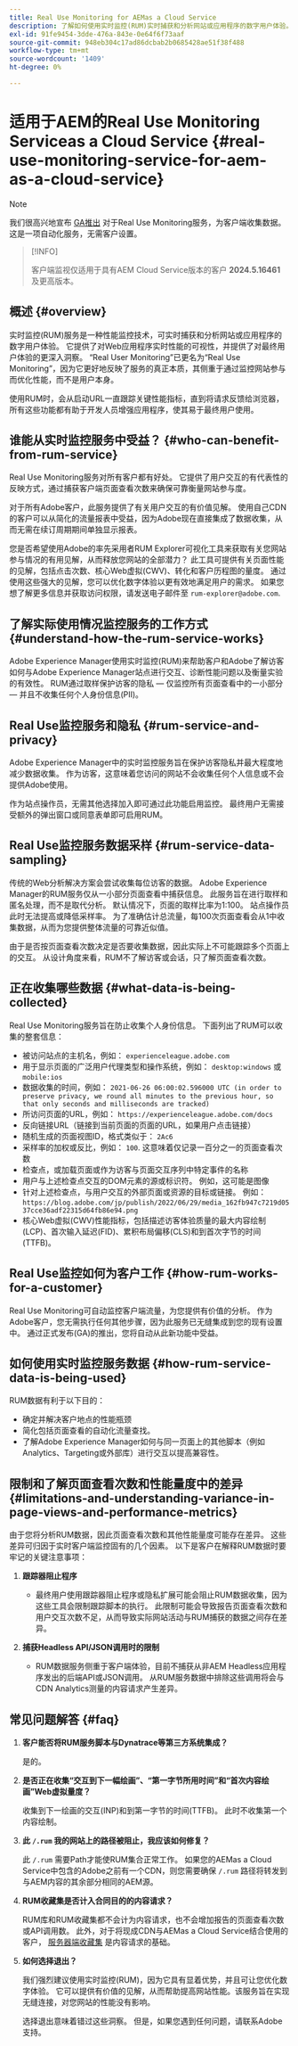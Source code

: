 ```yaml
---
title: Real Use Monitoring for AEMas a Cloud Service
description: 了解如何使用实时监控(RUM)实时捕获和分析网站或应用程序的数字用户体验。
exl-id: 91fe9454-3dde-476a-843e-0e64f6f73aaf
source-git-commit: 948eb304c17ad86dcbab2b0685428ae51f38f488
workflow-type: tm+mt
source-wordcount: '1409'
ht-degree: 0%

---
```


# 适用于AEM的Real Use Monitoring Serviceas a Cloud Service {#real-use-monitoring-service-for-aem-as-a-cloud-service}

>[!NOTE]
>
>我们很高兴地宣布 [GA推出](/help/release-notes/release-notes-cloud/release-notes-current.md#real-use-monitoring) 对于Real Use Monitoring服务，为客户端收集数据。 这是一项自动化服务，无需客户设置。

>[!INFO]
>
>客户端监视仅适用于具有AEM Cloud Service版本的客户 **2024.5.16461** 及更高版本。

## 概述 {#overview}

实时监控(RUM)服务是一种性能监控技术，可实时捕获和分析网站或应用程序的数字用户体验。 它提供了对Web应用程序实时性能的可视性，并提供了对最终用户体验的更深入洞察。 “Real User Monitoring”已更名为“Real Use Monitoring”，因为它更好地反映了服务的真正本质，其侧重于通过监控网站参与而优化性能，而不是用户本身。

使用RUM时，会从启动URL一直跟踪关键性能指标，直到将请求反馈给浏览器，所有这些功能都有助于开发人员增强应用程序，使其易于最终用户使用。

## 谁能从实时监控服务中受益？ {#who-can-benefit-from-rum-service}

Real Use Monitoring服务对所有客户都有好处。 它提供了用户交互的有代表性的反映方式，通过捕获客户端页面查看次数来确保可靠衡量网站参与度。

对于所有Adobe客户，此服务提供了有关用户交互的有价值见解。 使用自己CDN的客户可以从简化的流量报表中受益，因为Adobe现在直接集成了数据收集，从而无需在续订周期期间单独显示报表。

您是否希望使用Adobe的率先采用者RUM Explorer可视化工具来获取有关您网站参与情况的有用见解，从而释放您网站的全部潜力？ 此工具可提供有关页面性能的见解，包括点击次数、核心Web虚拟(CWV)、转化和客户历程图的量度。 通过使用这些强大的见解，您可以优化数字体验以更有效地满足用户的需求。 如果您想了解更多信息并获取访问权限，请发送电子邮件至 `rum-explorer@adobe.com`.

## 了解实际使用情况监控服务的工作方式 {#understand-how-the-rum-service-works}

Adobe Experience Manager使用实时监控(RUM)来帮助客户和Adobe了解访客如何与Adobe Experience Manager站点进行交互、诊断性能问题以及衡量实验的有效性。 RUM通过取样保护访客的隐私 — 仅监控所有页面查看中的一小部分 — 并且不收集任何个人身份信息(PII)。

## Real Use监控服务和隐私 {#rum-service-and-privacy}

Adobe Experience Manager中的实时监控服务旨在保护访客隐私并最大程度地减少数据收集。 作为访客，这意味着您访问的网站不会收集任何个人信息或不会提供Adobe使用。

作为站点操作员，无需其他选择加入即可通过此功能启用监控。 最终用户无需接受额外的弹出窗口或同意表单即可启用RUM。

## Real Use监控服务数据采样 {#rum-service-data-sampling}

传统的Web分析解决方案会尝试收集每位访客的数据。 Adobe Experience Manager的RUM服务仅从一小部分页面查看中捕获信息。 此服务旨在进行取样和匿名处理，而不是取代分析。 默认情况下，页面的取样比率为1:100。 站点操作员此时无法提高或降低采样率。 为了准确估计总流量，每100次页面查看会从1中收集数据，从而为您提供整体流量的可靠近似值。

由于是否按页面查看次数决定是否要收集数据，因此实际上不可能跟踪多个页面上的交互。 从设计角度来看，RUM不了解访客或会话，只了解页面查看次数。

## 正在收集哪些数据 {#what-data-is-being-collected}

Real Use Monitoring服务旨在防止收集个人身份信息。 下面列出了RUM可以收集的整套信息：

* 被访问站点的主机名，例如： `experienceleague.adobe.com`
* 用于显示页面的广泛用户代理类型和操作系统，例如： `desktop:windows` 或 `mobile:ios`
* 数据收集的时间，例如： `2021-06-26 06:00:02.596000 UTC (in order to preserve privacy, we round all minutes to the previous hour, so that only seconds and milliseconds are tracked)`
* 所访问页面的URL，例如： `https://experienceleague.adobe.com/docs`
* 反向链接URL（链接到当前页面的页面的URL，如果用户点击链接）
* 随机生成的页面视图ID，格式类似于： `2Ac6`
* 采样率的加权或反比，例如： `100`. 这意味着仅记录一百分之一的页面查看次数
* 检查点，或加载页面或作为访客与页面交互序列中特定事件的名称
* 用户与上述检查点交互的DOM元素的源或标识符。 例如，这可能是图像
* 针对上述检查点，与用户交互的外部页面或资源的目标或链接。 例如：`https://blog.adobe.com/jp/publish/2022/06/29/media_162fb947c7219d0537cce36adf22315d64fb86e94.png`
* 核心Web虚拟(CWV)性能指标，包括描述访客体验质量的最大内容绘制(LCP)、首次输入延迟(FID)、累积布局偏移(CLS)和到首次字节的时间(TTFB)。

## Real Use监控如何为客户工作 {#how-rum-works-for-a-customer}

Real Use Monitoring可自动监控客户端流量，为您提供有价值的分析。 作为Adobe客户，您无需执行任何其他步骤，因为此服务已无缝集成到您的现有设置中。 通过正式发布(GA)的推出，您将自动从此新功能中受益。

<!-- Alexandru: hiding temporarily, until we figure out where this needs to be linked to 

If you wish to leverage more insights with this new feature to optimize your digital experiences effortlessly, please see here (link to Row 99). -->

## 如何使用实时监控服务数据 {#how-rum-service-data-is-being-used}

RUM数据有利于以下目的：

* 确定并解决客户地点的性能瓶颈
* 简化包括页面查看的自动化流量查找。
* 了解Adobe Experience Manager如何与同一页面上的其他脚本（例如Analytics、Targeting或外部库）进行交互以提高兼容性。

## 限制和了解页面查看次数和性能量度中的差异 {#limitations-and-understanding-variance-in-page-views-and-performance-metrics}

由于您将分析RUM数据，因此页面查看次数和其他性能量度可能存在差异。 这些差异可归因于实时客户端监控固有的几个因素。 以下是客户在解释RUM数据时要牢记的关键注意事项：

1. **跟踪器阻止程序**

   * 最终用户使用跟踪器阻止程序或隐私扩展可能会阻止RUM数据收集，因为这些工具会限制跟踪脚本的执行。 此限制可能会导致报告页面查看次数和用户交互次数不足，从而导致实际网站活动与RUM捕获的数据之间存在差异。

1. **捕获Headless API/JSON调用时的限制**

   * RUM数据服务侧重于客户端体验，目前不捕获从非AEM Headless应用程序发出的后端API或JSON调用。 从RUM服务数据中排除这些调用将会与CDN Analytics测量的内容请求产生差异。

## 常见问题解答 {#faq}


1. **客户能否将RUM服务脚本与Dynatrace等第三方系统集成？**

   是的。

1. **是否正在收集“交互到下一幅绘画”、“第一字节所用时间”和“首次内容绘画”Web虚拟量度？**

   收集到下一绘画的交互(INP)和到第一字节的时间(TTFB)。  此时不收集第一个内容绘制。

1. **此 `/.rum` 我的网站上的路径被阻止，我应该如何修复？**

   此 `/.rum` 需要Path才能使RUM集合正常工作。  如果您的AEMas a Cloud Service中包含的Adobe之前有一个CDN，则您需要确保 `/.rum` 路径将转发到与AEM内容的其余部分相同的AEM源。

1. **RUM收藏集是否计入合同目的的内容请求？**

   RUM库和RUM收藏集都不会计为内容请求，也不会增加报告的页面查看次数或API调用数。 此外，对于将现成CDN与AEMas a Cloud Service结合使用的客户， [服务器端收藏集](#serverside-collection) 是内容请求的基础。

1. **如何选择退出？**

   我们强烈建议使用实时监控(RUM)，因为它具有显着优势，并且可让您优化数字体验。 它可以提供有价值的见解，从而帮助提高网站性能。该服务旨在实现无缝连接，对您网站的性能没有影响。

   选择退出意味着错过这些洞察。 但是，如果您遇到任何问题，请联系Adobe支持。
